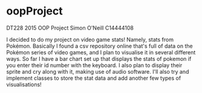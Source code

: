 # oopProject
DT228 2015 OOP Project
Simon O'Neill 
C14444108

I decided to do my project on video game stats! Namely, stats from Pokémon. Basically I found a csv
repository online that's full of data on the Pokémon series of video games, and I plan to visualise it
in several different ways. So far I have a bar chart set up that displays the stats of pokemon if you
enter their id number with the keyboard. I also plan to display their sprite and cry along with it,
making use of audio software. I'll also try and implement classes to store the stat data and add another
few types of visualisations!
